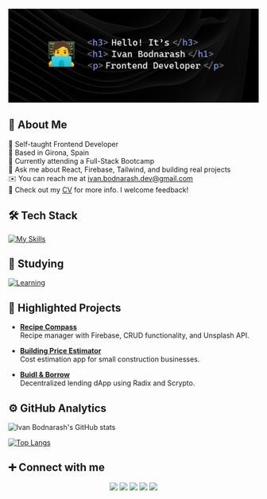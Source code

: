 ![Ivan Bodnarash Banner](/assets/GitHub%20Banner.png)

## 👾 About Me

<p>
  🚀 Self-taught Frontend Developer <br>
  📍 Based in Girona, Spain <br>
  🌱 Currently attending a Full-Stack Bootcamp <br>
  💬 Ask me about React, Firebase, Tailwind, and building real projects <br>
  ✉️ You can reach me at <a target="_blank" href="mailto:ivan.bodnarash.dev@gmail.com">ivan.bodnarash.dev@gmail.com</a> <br>  
  📄 Check out my <a target="_blank" href="https://ivanbodnarash.vercel.app/static/Ivan_Bodnarash_CV.pdf">CV</a> for more info. I welcome feedback!
</p>

## 🛠️ Tech Stack

[![My Skills](https://skillicons.dev/icons?i=js,react,next,redux,tailwind,html,css,firebase,git,github,npm,vscode,figma,photoshop)](https://skillicons.dev)

## 📜 Studying

[![Learning](https://skillicons.dev/icons?i=typescript,nodejs,mongo,express,postgres,mysql,azure,flutter)](https://skillicons.dev)

## 📌 Highlighted Projects

- **[Recipe Compass](https://the-recipe-compass.web.app/)**  
  Recipe manager with Firebase, CRUD functionality, and Unsplash API.

- **[Building Price Estimator](https://building-estimator-rho.vercel.app/)**  
  Cost estimation app for small construction businesses.

- **[Buidl & Borrow](https://buidl-n-borrow-dapp.vercel.app/)**  
  Decentralized lending dApp using Radix and Scrypto.

## ⚙️ GitHub Analytics

![Ivan Bodnarash's GitHub stats](https://github-readme-stats.vercel.app/api?username=IvanBodnarash&show_icons=true&theme=transparent)

[![Top Langs](https://github-readme-stats.vercel.app/api/top-langs/?username=IvanBodnarash&layout=donut-vertical&theme=transparent)](https://github.com/IvanBodnarash/github-readme-stats)

## ➕ Connect with me

<p align="center">
<a target="_blank" href="https://ivanbodnarash.vercel.app"><img src="https://img.shields.io/badge/-Portfolio-3423A6?style=flat&logo=Google-Chrome&logoColor=white"/></a>
<a target="_blank" href="https://www.linkedin.com/in/ivan-bodnarash"><img src="https://img.shields.io/badge/-LinkedIn-0077B5?style=flat&logo=LinkedIn&logoColor=white"/></a>
<a target="_blank" href="mailto:ivan.bodnarash.dev@gmail.com"><img src="https://img.shields.io/badge/-Gmail-D14836?style=flat&logo=Gmail&logoColor=white"/></a>
<a target="_blank" href="https://www.instagram.com/ivn.bdnr/"><img src="https://img.shields.io/badge/-Instagram-E4405F?style=flat&logo=Instagram&logoColor=white"/></a>
<a target="_blank" href="https://www.facebook.com/ivn.bdnr/"><img src="https://img.shields.io/badge/-Facebook-1877F2?style=flat&logo=Facebook&logoColor=white"/></a>
</p>
